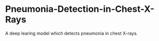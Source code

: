 # Pneumonia-Detection-in-Chest-X-Rays
A deep learing model which detects pneumonia in chest X-rays.
